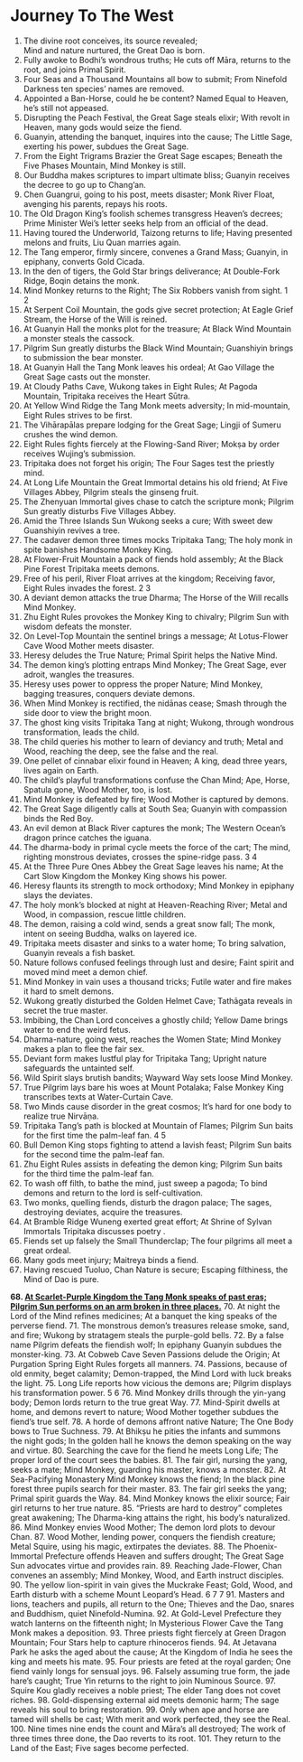 # Journey To The West
1. The divine root conceives, its source revealed; <br> Mind and nature nurtured, the Great Dao is born.
2. Fully awoke to Bodhi’s wondrous truths; He cuts off Māra, returns to the root, and joins Primal Spirit.
3. Four Seas and a Thousand Mountains all bow to submit;
From Ninefold Darkness ten species’ names are removed.
4. Appointed a Ban-Horse, could he be content?
Named Equal to Heaven, he’s still not appeased.
5. Disrupting the Peach Festival, the Great Sage steals elixir;
With revolt in Heaven, many gods would seize the fiend.
6. Guanyin, attending the banquet, inquires into the cause;
The Little Sage, exerting his power, subdues the Great Sage.
7. From the Eight Trigrams Brazier the Great Sage escapes;
Beneath the Five Phases Mountain, Mind Monkey is still.
8. Our Buddha makes scriptures to impart ultimate bliss;
Guanyin receives the decree to go up to Chang’an.
9. Chen Guangrui, going to his post, meets disaster;
Monk River Float, avenging his parents, repays his roots.
10. The Old Dragon King’s foolish schemes transgress Heaven’s decrees;
Prime Minister Wei’s letter seeks help from an official of the dead.
11. Having toured the Underworld, Taizong returns to life;
Having presented melons and fruits, Liu Quan marries again.
12. The Tang emperor, firmly sincere, convenes a Grand Mass;
Guanyin, in epiphany, converts Gold Cicada.
13. In the den of tigers, the Gold Star brings deliverance;
At Double-Fork Ridge, Boqin detains the monk.
14. Mind Monkey returns to the Right;
The Six Robbers vanish from sight.
1
2
15. At Serpent Coil Mountain, the gods give secret protection;
At Eagle Grief Stream, the Horse of the Will is reined.
16. At Guanyin Hall the monks plot for the treasure;
At Black Wind Mountain a monster steals the cassock.
17. Pilgrim Sun greatly disturbs the Black Wind Mountain;
Guanshiyin brings to submission the bear monster.
18. At Guanyin Hall the Tang Monk leaves his ordeal;
At Gao Village the Great Sage casts out the monster.
19. At Cloudy Paths Cave, Wukong takes in Eight Rules;
At Pagoda Mountain, Tripitaka receives the Heart Sūtra.
20. At Yellow Wind Ridge the Tang Monk meets adversity;
In mid-mountain, Eight Rules strives to be first.
21. The Vihārapālas prepare lodging for the Great Sage;
Lingji of Sumeru crushes the wind demon.
22. Eight Rules fights fiercely at the Flowing-Sand River;
Mokṣa by order receives Wujing’s submission.
23. Tripitaka does not forget his origin;
The Four Sages test the priestly mind.
24. At Long Life Mountain the Great Immortal detains his old friend;
At Five Villages Abbey, Pilgrim steals the ginseng fruit.
25. The Zhenyuan Immortal gives chase to catch the scripture monk;
Pilgrim Sun greatly disturbs Five Villages Abbey.
26. Amid the Three Islands Sun Wukong seeks a cure;
With sweet dew Guanshiyin revives a tree.
27. The cadaver demon three times mocks Tripitaka Tang;
The holy monk in spite banishes Handsome Monkey King.
28. At Flower-Fruit Mountain a pack of fiends hold assembly;
At the Black Pine Forest Tripitaka meets demons.
29. Free of his peril, River Float arrives at the kingdom;
Receiving favor, Eight Rules invades the forest.
2
3
30. A deviant demon attacks the true Dharma;
The Horse of the Will recalls Mind Monkey.
31. Zhu Eight Rules provokes the Monkey King to chivalry;
Pilgrim Sun with wisdom defeats the monster.
32. On Level-Top Mountain the sentinel brings a message;
At Lotus-Flower Cave Wood Mother meets disaster.
33. Heresy deludes the True Nature;
Primal Spirit helps the Native Mind.
34. The demon king’s plotting entraps Mind Monkey;
The Great Sage, ever adroit, wangles the treasures.
35. Heresy uses power to oppress the proper Nature;
Mind Monkey, bagging treasures, conquers deviate demons.
36. When Mind Monkey is rectified, the nidānas cease;
Smash through the side door to view the bright moon.
37. The ghost king visits Tripitaka Tang at night;
Wukong, through wondrous transformation, leads the child.
38. The child queries his mother to learn of deviancy and truth;
Metal and Wood, reaching the deep, see the false and the real.
39. One pellet of cinnabar elixir found in Heaven;
A king, dead three years, lives again on Earth.
40. The child’s playful transformations confuse the Chan Mind;
Ape, Horse, Spatula gone, Wood Mother, too, is lost.
41. Mind Monkey is defeated by fire;
Wood Mother is captured by demons.
42. The Great Sage diligently calls at South Sea;
Guanyin with compassion binds the Red Boy.
43. An evil demon at Black River captures the monk;
The Western Ocean’s dragon prince catches the iguana.
44. The dharma-body in primal cycle meets the force of the cart;
The mind, righting monstrous deviates, crosses the spine-ridge pass.
3
4
45. At the Three Pure Ones Abbey the Great Sage leaves his name;
At the Cart Slow Kingdom the Monkey King shows his power.
46. Heresy flaunts its strength to mock orthodoxy;
Mind Monkey in epiphany slays the deviates.
47. The holy monk’s blocked at night at Heaven-Reaching River;
Metal and Wood, in compassion, rescue little children.
48. The demon, raising a cold wind, sends a great snow fall;
The monk, intent on seeing Buddha, walks on layered ice.
49. Tripitaka meets disaster and sinks to a water home;
To bring salvation, Guanyin reveals a fish basket.
50. Nature follows confused feelings through lust and desire;
Faint spirit and moved mind meet a demon chief.
51. Mind Monkey in vain uses a thousand tricks;
Futile water and fire makes it hard to smelt demons.
52. Wukong greatly disturbed the Golden Helmet Cave;
Tathāgata reveals in secret the true master.
53. Imbibing, the Chan Lord conceives a ghostly child;
Yellow Dame brings water to end the weird fetus.
54. Dharma-nature, going west, reaches the Women State;
Mind Monkey makes a plan to flee the fair sex.
55. Deviant form makes lustful play for Tripitaka Tang;
Upright nature safeguards the untainted self.
56. Wild Spirit slays brutish bandits;
Wayward Way sets loose Mind Monkey.
57. True Pilgrim lays bare his woes at Mount Potalaka;
False Monkey King transcribes texts at Water-Curtain Cave.
58. Two Minds cause disorder in the great cosmos;
It’s hard for one body to realize true Nirvāṇa.
59. Tripitaka Tang’s path is blocked at Mountain of Flames;
Pilgrim Sun baits for the first time the palm-leaf fan.
4
5
60. Bull Demon King stops fighting to attend a lavish feast;
Pilgrim Sun baits for the second time the palm-leaf fan.
61. Zhu Eight Rules assists in defeating the demon king;
Pilgrim Sun baits for the third time the palm-leaf fan.
62. To wash off filth, to bathe the mind, just sweep a pagoda;
To bind demons and return to the lord is self-cultivation.
63. Two monks, quelling fiends, disturb the dragon palace;
The sages, destroying deviates, acquire the treasures.
64. At Bramble Ridge Wuneng exerted great effort;
At Shrine of Sylvan Immortals Tripitaka discusses poetry .
65. Fiends set up falsely the Small Thunderclap;
The four pilgrims all meet a great ordeal.
66. Many gods meet injury;
Maitreya binds a fiend.
67. Having rescued Tuoluo, Chan Nature is secure;
Escaping filthiness, the Mind of Dao is pure.

**68. [At Scarlet-Purple Kingdom the Tang Monk speaks of past eras; <br> Pilgrim Sun performs on an arm broken in three places.](/truongsonghiep/journey-to-the-west/chapter-068.md)**
70. At night the Lord of the Mind refines medicines;
At a banquet the king speaks of the perverse fiend.
71. The monstrous demon’s treasures release smoke, sand, and fire;
Wukong by stratagem steals the purple-gold bells.
72. By a false name Pilgrim defeats the fiendish wolf;
In epiphany Guanyin subdues the monster-king.
73. At Cobweb Cave Seven Passions delude the Origin;
At Purgation Spring Eight Rules forgets all manners.
74. Passions, because of old enmity, beget calamity;
Demon-trapped, the Mind Lord with luck breaks the light.
75. Long Life reports how vicious the demons are;
Pilgrim displays his transformation power.
5
6
76. Mind Monkey drills through the yin-yang body;
Demon lords return to the true great Way.
77. Mind-Spirit dwells at home, and demons revert to nature;
Wood Mother together subdues the fiend’s true self.
78. A horde of demons affront native Nature;
The One Body bows to True Suchness.
79. At Bhikṣu he pities the infants and summons the night gods;
In the golden hall he knows the demon speaking on the way and virtue.
80. Searching the cave for the fiend he meets Long Life;
The proper lord of the court sees the babies.
81. The fair girl, nursing the yang, seeks a mate;
Mind Monkey, guarding his master, knows a monster.
82. At Sea-Pacifying Monastery Mind Monkey knows the fiend;
In the black pine forest three pupils search for their master.
83. The fair girl seeks the yang;
Primal spirit guards the Way.
84. Mind Monkey knows the elixir source;
Fair girl returns to her true nature.
85. “Priests are hard to destroy” completes great awakening;
The Dharma-king attains the right, his body’s naturalized.
86. Mind Monkey envies Wood Mother;
The demon lord plots to devour Chan.
87. Wood Mother, lending power, conquers the fiendish creature;
Metal Squire, using his magic, extirpates the deviates.
88. The Phoenix-Immortal Prefecture offends Heaven and suffers drought;
The Great Sage Sun advocates virtue and provides rain.
89. Reaching Jade-Flower, Chan convenes an assembly;
Mind Monkey, Wood, and Earth instruct disciples.
90. The yellow lion-spirit in vain gives the Muckrake Feast;
Gold, Wood, and Earth disturb with a scheme Mount Leopard’s Head.
6
7
7
91. Masters and lions, teachers and pupils, all return to the One;
Thieves and the Dao, snares and Buddhism, quiet Ninefold-Numina.
92. At Gold-Level Prefecture they watch lanterns on the fifteenth night;
In Mysterious Flower Cave the Tang Monk makes a deposition.
93. Three priests fight fiercely at Green Dragon Mountain;
Four Stars help to capture rhinoceros fiends.
94. At Jetavana Park he asks the aged about the cause;
At the Kingdom of India he sees the king and meets his mate.
95. Four priests are feted at the royal garden;
One fiend vainly longs for sensual joys.
96. Falsely assuming true form, the jade hare’s caught;
True Yin returns to the right to join Numinous Source.
97. Squire Kou gladly receives a noble priest;
The elder Tang does not covet riches.
98. Gold-dispensing external aid meets demonic harm;
The sage reveals his soul to bring restoration.
99. Only when ape and horse are tamed will shells be cast;
With merit and work perfected, they see the Real.
100. Nine times nine ends the count and Māra’s all destroyed;
The work of three times three done, the Dao reverts to its root.
101. They return to the Land of the East;
Five sages become perfected.
